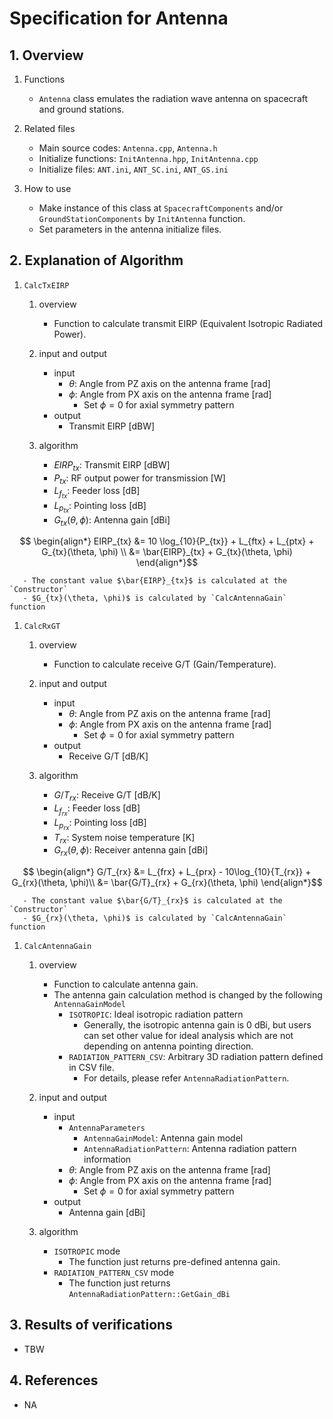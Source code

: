 # Specification for Antenna

## 1.  Overview
1. Functions
   - `Antenna` class emulates the radiation wave antenna on spacecraft and ground stations.

2. Related files
   - Main source codes: `Antenna.cpp`, `Antenna.h`
   - Initialize functions: `InitAntenna.hpp`, `InitAntenna.cpp`
   - Initialize files: `ANT.ini`, `ANT_SC.ini`, `ANT_GS.ini`

3. How to use
   - Make instance of this class at `SpacecraftComponents` and/or `GroundStationComponents` by `InitAntenna` function.
   - Set parameters in the antenna initialize files.

## 2. Explanation of Algorithm
1. `CalcTxEIRP`
    1. overview
       - Function to calculate transmit EIRP (Equivalent Isotropic Radiated Power).

    1. input and output
       - input
         + $\theta$: Angle from PZ axis on the antenna frame [rad]
         + $\phi$: Angle from PX axis on the antenna frame [rad]
           - Set $\phi = 0$ for axial symmetry pattern
       - output
         + Transmit EIRP [dBW]

    1. algorithm
       - $EIRP_{tx}$: Transmit EIRP [dBW]
       - $P_{tx}$: RF output power for transmission [W]
       - $L_{f_{tx}}$: Feeder loss [dB]
       - $L_{p_{tx}}$: Pointing loss [dB]
       - $G_{tx}(\theta, \phi)$: Antenna gain [dBi]
```math
       \begin{align*}
         EIRP_{tx} &= 10 \log_{10}{P_{tx}} + L_{ftx} + L_{ptx} + G_{tx}(\theta, \phi) \\
                   &= \bar{EIRP}_{tx} + G_{tx}(\theta, \phi)
       \end{align*}
```
       - The constant value $\bar{EIRP}_{tx}$ is calculated at the `Constructor`
       - $G_{tx}(\theta, \phi)$ is calculated by `CalcAntennaGain` function

1. `CalcRxGT`
    1. overview
       - Function to calculate receive G/T (Gain/Temperature).

    1. input and output
       - input
         + $\theta$: Angle from PZ axis on the antenna frame [rad]
         + $\phi$: Angle from PX axis on the antenna frame [rad]
           - Set $\phi = 0$ for axial symmetry pattern
       - output
         + Receive G/T [dB/K]

    1. algorithm
       - $G/T_{rx}$: Receive G/T [dB/K]
       - $L_{f_{rx}}$: Feeder loss [dB]
       - $L_{p_{rx}}$: Pointing loss [dB]
       - $T_{rx}$: System noise temperature [K]
       - $G_{rx}(\theta, \phi)$: Receiver antenna gain [dBi]
```math
       \begin{align*}
         G/T_{rx} &= L_{frx} + L_{prx} - 10\log_{10}{T_{rx}} + G_{rx}(\theta, \phi)\\
                  &= \bar{G/T}_{rx} + G_{rx}(\theta, \phi)
       \end{align*}
```
       - The constant value $\bar{G/T}_{rx}$ is calculated at the `Constructor`
       - $G_{rx}(\theta, \phi)$ is calculated by `CalcAntennaGain` function

1. `CalcAntennaGain`
    1. overview
       - Function to calculate antenna gain.
       - The antenna gain calculation method is changed by the following `AntennaGainModel`
         + `ISOTROPIC`: Ideal isotropic radiation pattern
           - Generally, the isotropic antenna gain is 0 dBi, but users can set other value for ideal analysis which are not depending on antenna pointing direction.
         + `RADIATION_PATTERN_CSV`: Arbitrary 3D radiation pattern defined in CSV file.
           - For details, please refer `AntennaRadiationPattern`.

    1. input and output
       - input
         + `AntennaParameters`
           - `AntennaGainModel`: Antenna gain model
           - `AntennaRadiationPattern`: Antenna radiation pattern information
         + $\theta$: Angle from PZ axis on the antenna frame [rad]
         + $\phi$: Angle from PX axis on the antenna frame [rad]
           - Set $\phi = 0$ for axial symmetry pattern
       - output
         + Antenna gain [dBi]

    1. algorithm
       - `ISOTROPIC` mode
         + The function just returns pre-defined antenna gain.
       - `RADIATION_PATTERN_CSV` mode
         + The function just returns `AntennaRadiationPattern::GetGain_dBi`

## 3. Results of verifications
- TBW


## 4. References
- NA

